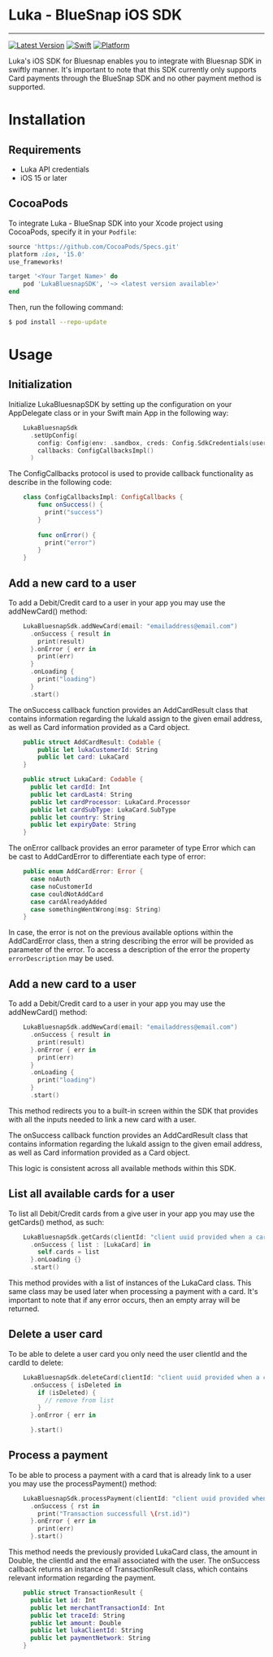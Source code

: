 
# Luka - BlueSnap iOS SDK

--------------------------

[![Latest Version](https://img.shields.io/badge/Latest%20Version-1.0.0-blue.svg)](https://github.com/josem0796/LukaBluesnapSDk/releases)
[![Swift](https://img.shields.io/badge/Swift-5.0-orange.svg)](https://swift.org/)
[![Platform](https://img.shields.io/badge/Platform-iOS-lightgrey.svg)](https://developer.apple.com/)

Luka's iOS SDK for Bluesnap enables you to integrate with Bluesnap SDK in swiftly manner. It's important to note that this SDK currently only supports Card payments through the BlueSnap SDK and no other payment method is supported.

# Installation

## Requirements
* Luka API credentials
* iOS 15 or later

## CocoaPods
To integrate Luka - BlueSnap SDK into your Xcode project using CocoaPods, specify it in your `Podfile`:

```ruby
source 'https://github.com/CocoaPods/Specs.git'
platform :ios, '15.0'
use_frameworks!

target '<Your Target Name>' do
    pod 'LukaBluesnapSDK', '~> <latest version available>'
end
```

Then, run the following command:

```bash
$ pod install --repo-update
```
# Usage

## Initialization
Initialize LukaBluesnapSDK by setting up the configuration on your AppDelegate class or in your Swift main App in the following way:

```swift 
    LukaBluesnapSdk
      .setUpConfig(
        config: Config(env: .sandbox, creds: Config.SdkCredentials(username: "username", password: "password")),
        callbacks: ConfigCallbacksImpl()
      )
```

The ConfigCallbacks protocol is used to provide callback functionality as describe in the following code: 

```swift 
    class ConfigCallbacksImpl: ConfigCallbacks {
        func onSuccess() {
          print("success")
        }
    
        func onError() {
          print("error")
        }
    }
```

## Add a new card to a user 

To add a Debit/Credit card to a user in your app you may use the addNewCard() method: 

```swift 
    LukaBluesnapSdk.addNewCard(email: "emailaddress@email.com")
      .onSuccess { result in
        print(result)
      }.onError { err in
        print(err)
      }
      .onLoading {
        print("loading")
      }
      .start()
```

The onSuccess callback function provides an AddCardResult class that contains information regarding the lukaId assign to the given email address, as well as Card information provided as a Card object.

```swift 
    public struct AddCardResult: Codable {
        public let lukaCustomerId: String
        public let card: LukaCard
    }
```

```swift 
    public struct LukaCard: Codable {
      public let cardId: Int
      public let cardLast4: String
      public let cardProcessor: LukaCard.Processor
      public let cardSubType: LukaCard.SubType
      public let country: String
      public let expiryDate: String
    }
```
The onError callback provides an error parameter of type Error which can be cast to AddCardError to differentiate each type of error: 

```swift 
    public enum AddCardError: Error {
      case noAuth
      case noCustomerId
      case couldNotAddCard
      case cardAlreadyAdded
      case somethingWentWrong(msg: String)
    }
```

In case, the error is not on the previous available options within the AddCardError class, then a string describing the error will be provided as parameter of the error. To access a description of the error the property `errorDescription` may be used.

## Add a new card to a user

To add a Debit/Credit card to a user in your app you may use the addNewCard() method:

```swift 
    LukaBluesnapSdk.addNewCard(email: "emailaddress@email.com")
      .onSuccess { result in
        print(result)
      }.onError { err in
        print(err)
      }
      .onLoading {
        print("loading")
      }
      .start()
```
This method redirects you to a built-in screen within the SDK that provides with all the inputs needed to link a new card with a user.

The onSuccess callback function provides an AddCardResult class that contains information regarding the lukaId assign to the given email address, as well as Card information provided as a Card object.

This logic is consistent across all available methods within this SDK.

## List all available cards for a user 

To list all Debit/Credit cards from a give user in your app you may use the getCards() method, as such:

```swift 
    LukaBluesnapSdk.getCards(clientId: "client uuid provided when a card is link to a user")
      .onSuccess { list : [LukaCard] in
        self.cards = list
      }.onLoading {}
      .start()
```

This method provides with a list of instances of the LukaCard class. This same class may be used later when processing a payment with a card. It's important to note that if any error occurs, then an empty array will be returned.

## Delete a user card

To be able to delete a user card you only need the user clientId and the cardId to delete:

```swift 
    LukaBluesnapSdk.deleteCard(clientId: "client uuid provided when a card is link to a user", cardId: id)
      .onSuccess { isDeleted in
        if (isDeleted) {
          // remove from list
        }
      }.onError { err in

      }.start()
```

## Process a payment 

To be able to process a payment with a card that is already link to a user you may use the processPayment() method:

```swift 
    LukaBluesnapSdk.processPayment(clientId: "client uuid provided when a card is link to a user", card: card, amount: 10.0, email: "emailaddress@email.com")
      .onSuccess { rst in
        print("Transaction successfull \(rst.id)")
      }.onError { err in
        print(err)
      }.start()
```

This method needs the previously provided LukaCard class, the amount in Double, the clientId and the email associated with the user. The onSuccess callback returns an instance of TransactionResult class, which contains relevant information regarding the payment. 

```swift 
    public struct TransactionResult {
      public let id: Int
      public let merchantTransactionId: Int
      public let traceId: String
      public let amount: Double
      public let lukaClientId: String
      public let paymentNetwork: String
    }
```

